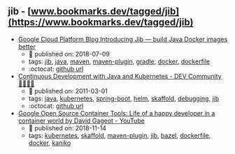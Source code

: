 jib - [www.bookmarks.dev/tagged/jib](https://www.bookmarks.dev/tagged/jib)
---
* [Google Cloud Platform Blog Introducing Jib — build Java Docker images better](https://cloudplatform.googleblog.com/2018/07/introducing-jib-build-java-docker-images-better.html)
    * :calendar: published on: 2018-07-09
    * tags: [jib](../tagged/jib.md), [java](../tagged/java.md), [maven](../tagged/maven.md), [maven-plugin](../tagged/maven-plugin.md), [gradle](../tagged/gradle.md), [docker](../tagged/docker.md), [dockerfile](../tagged/dockerfile.md)
    * :octocat: [github url](https://github.com/GoogleContainerTools/jib)
* [Continuous Development with Java and Kubernetes - DEV Community 👩‍💻👨‍💻](https://dev.to/pozo/continuous-development-with-java-and-kubernetes-3d08)
    * :calendar: published on: 2011-03-01
    * tags: [java](../tagged/java.md), [kubernetes](../tagged/kubernetes.md), [spring-boot](../tagged/spring-boot.md), [helm](../tagged/helm.md), [skaffold](../tagged/skaffold.md), [debugging](../tagged/debugging.md), [jib](../tagged/jib.md)
    * :octocat: [github url](https://github.com/Pozo/continuous-java-kubernetes)
* [Google Open Source Container Tools: Life of a happy developer in a container world  by  David Gageot - YouTube](https://www.youtube.com/watch?v=4uU44VviyjM)
    * :calendar: published on: 2018-11-14
    * tags: [kubernetes](../tagged/kubernetes.md), [skaffold](../tagged/skaffold.md), [maven-plugin](../tagged/maven-plugin.md), [jib](../tagged/jib.md), [bazel](../tagged/bazel.md), [dockerfile](../tagged/dockerfile.md), [docker](../tagged/docker.md), [kaniko](../tagged/kaniko.md)
